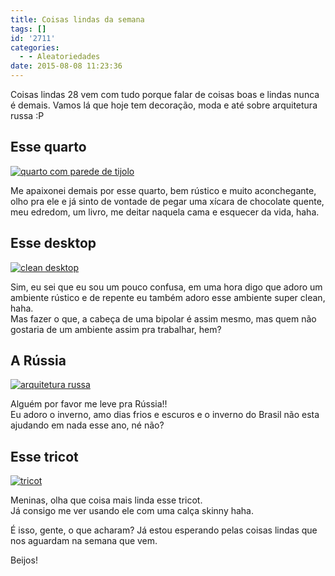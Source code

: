 ```yaml
---
title: Coisas lindas da semana
tags: []
id: '2711'
categories:
  - - Aleatoriedades
date: 2015-08-08 11:23:36
---
```


Coisas lindas 28 vem com tudo porque falar de coisas boas e lindas nunca é demais. Vamos lá que hoje tem decoração, moda e até sobre arquitetura russa :P

## Esse quarto

[![quarto com parede de tijolo ](/images/2015/08/4e371677af14a7a6b3322942f40ea153-685x1024.jpg)](/images/2015/08/4e371677af14a7a6b3322942f40ea153.jpg)

Me apaixonei demais por esse quarto, bem rústico e muito aconchegante, olho pra ele e já sinto de vontade de pegar uma xícara de chocolate quente, meu edredom, um livro, me deitar naquela cama e esquecer da vida, haha.

## Esse desktop

[![clean desktop](/images/2015/08/5fb2fd964eccdcd86d74aa8f05767fc6-683x1024.jpg)](/images/2015/08/5fb2fd964eccdcd86d74aa8f05767fc6.jpg)

Sim, eu sei que eu sou um pouco confusa, em uma hora digo que adoro um ambiente rústico e de repente eu também adoro esse ambiente super clean, haha.  
Mas fazer o que, a cabeça de uma bipolar é assim mesmo, mas quem não gostaria de um ambiente assim pra trabalhar, hem?

## A Rússia

[![arquitetura russa](/images/2015/08/0982908243e9f492fd50934d9b71c7bb-654x1024.jpg)](/images/2015/08/0982908243e9f492fd50934d9b71c7bb.jpg)

Alguém por favor me leve pra Rússia!!  
Eu adoro o inverno, amo dias frios e escuros e o inverno do Brasil não esta ajudando em nada esse ano, né não?

## Esse tricot

[![tricot](/images/2015/08/tricot-683x1024.jpg)](/images/2015/08/tricot.jpg)

Meninas, olha que coisa mais linda esse tricot.  
Já consigo me ver usando ele com uma calça skinny haha.

É isso, gente, o que acharam? Já estou esperando pelas coisas lindas que nos aguardam na semana que vem.

Beijos!
